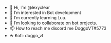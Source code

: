 - 👋 Hi, I’m @lexyclear
- 👀 I’m interested in Bot development
- 🌱 I’m currently learning Lua.
- 💞️ I’m looking to collaborate on bot projects.
- 📫 How to reach me discord me DoggoVT#5773
- ☕ Kofi: doggo_vt

<!---
lexyclear/lexyclear is a ✨ special ✨ repository because its `README.md` (this file) appears on your GitHub profile.
You can click the Preview link to take a look at your changes.
--->
